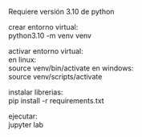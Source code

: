 Requiere versión 3.10 de python

crear entorno virtual:  
python3.10 -m venv venv

activar entorno virtual:  
en linux:  
source venv/bin/activate
en windows:  
source venv/scripts/activate

instalar librerias:  
pip install -r requirements.txt

ejecutar:  
jupyter lab
